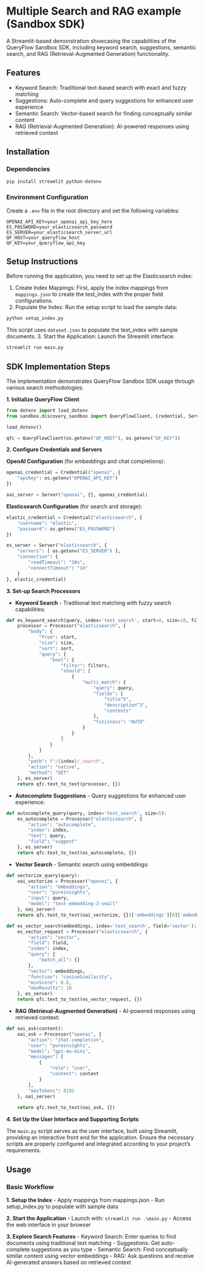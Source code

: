 # Multiple Search and RAG example (Sandbox SDK)

A Streamlit-based demonstration showcasing the capabilities of the QueryFlow Sandbox SDK, including keyword search, suggestions, semantic search, and RAG (Retrieval-Augmented Generation) functionality.

## Features
- Keyword Search: Traditional text-based search with exact and fuzzy matching
- Suggestions: Auto-complete and query suggestions for enhanced user experience
- Semantic Search: Vector-based search for finding conceptually similar content
- RAG (Retrieval-Augmented Generation): AI-powered responses using retrieved context

## Installation

### Dependencies

```bash
pip install streamlit python-dotenv
```

### Environment Configuration

Create a `.env` file in the root directory and set the following variables:

```env
OPENAI_API_KEY=your_openai_api_key_here
ES_PASSWORD=your_elasticsearch_password
ES_SERVER=your_elasticsearch_server_url
QF_HOST=your_queryflow_host
QF_KEY=your_queryflow_api_key
```

## Setup Instructions

Before running the application, you need to set up the Elasticsearch index:

1. Create Index Mappings: First, apply the index mappings from `mappings.json` to create the test_index with the proper field configurations.
2. Populate the Index: Run the setup script to load the sample data:
```bash
python setup_index.py
```

This script uses `dataset.json` to populate the test_index with sample documents.
3. Start the Application: Launch the Streamlit interface:
```bash
streamlit run main.py
```

## SDK Implementation Steps

The implementation demonstrates QueryFlow Sandbox SDK usage through various search methodologies:

**1. Initialize QueryFlow Client**

```py
from dotenv import load_dotenv
from sandbox.discovery_sandbox import QueryFlowClient, Credential, Server, Processor

load_dotenv()

qfc = QueryFlowClient(os.getenv("QF_HOST"), os.getenv("QF_KEY"))
```

**2. Configure Credentials and Servers**

**OpenAI Configuration** (for embeddings and chat completions):
```py
openai_credential = Credential("openai", {
    "apiKey": os.getenv("OPENAI_API_KEY")
}) 

oai_server = Server("openai", {}, openai_credential)
```

**Elasticsearch Configuration** (for search and storage):
```py
elastic_credential = Credential("elasticsearch", {
    "username": "elastic",
    "password": os.getenv("ES_PASSWORD")
})

es_server = Server("elasticsearch", { 
    "servers": [ os.getenv("ES_SERVER") ],
    "connection": {
        "readTimeout": "30s",
        "connectTimeout": "1m"
    }
}, elastic_credential)
```

**3. Set-up Search Processors**

- **Keyword Search** - Traditional text matching with fuzzy search capabilities:

```py
def es_keyword_search(query, index='test_search', start=0, size=10, filters=[], sort=[{"_score": {"order": "desc"}}]):
    processor = Processor("elasticsearch", {
        "body": {
            "from": start,
            "size": size,
            "sort": sort,
            "query": {
                "bool": {
                    "filter": filters,
                    "should": [
                        {
                            "multi_match": {
                                "query": query,
                                "fields": [
                                    "title^5",
                                    "description^3", 
                                    "contents"
                                ],
                                "fuzziness": "AUTO"
                            }
                        }
                    ]
                }
            }
        },
        "path": f"/{index}/_search",
        "action": "native",
        "method": "GET"
    }, es_server)
    return qfc.text_to_text(processor, {})
```

- **Autocomplete Suggestions** - Query suggestions for enhanced user experience:

```py
def autocomplete_query(query, index='test_search', size=5):
    es_autocomplete = Processor("elasticsearch", {
        "action": "autocomplete",
        "index": index,
        "text": query,
        "field": "suggest"
    }, es_server)
    return qfc.text_to_text(es_autocomplete, {})
```

- **Vector Search** - Semantic search using embeddings:

```py
def vectorize_query(query):
    oai_vectorize = Processor("openai", {
        "action": "embeddings",
        "user": "pureinsights",
        "input": query,
        "model": "text-embedding-3-small"
    }, oai_server)
    return qfc.text_to_text(oai_vectorize, {})['embeddings'][0]['embedding']

def es_vector_search(embeddings, index='test_search', field='vector'):
    es_vector_request = Processor("elasticsearch", {
        "action": "vector",
        "field": field,
        "index": index,
        "query": {
            "match_all": {}
        },
        "vector": embeddings,
        "function": "cosineSimilarity",
        "minScore": 0.6,
        "maxResults": 10
    }, es_server)
    return qfc.text_to_text(es_vector_request, {})
```

- **RAG (Retrieval-Augmented Generation)** - AI-powered responses using retrieved context:

```py
def oai_ask(content):
    oai_ask = Processor("openai", {
        "action": "chat-completion",
        "user": "pureinsights",
        "model": "gpt-4o-mini",
        "messages": [
            {
                "role": "user",
                "content": content
            }
        ],
        "maxTokens": 8192
    }, oai_server)
    
    return qfc.text_to_text(oai_ask, {})
```

**4. Set Up the User Interface and Supporting Scripts**

The `main.py` script serves as the user interface, built using Streamlit, providing an interactive front end for the application.
Ensure the necessary scripts are properly configured and integrated according to your project’s requirements.

## Usage

### Basic Workflow

**1. Setup the Index**
    - Apply mappings from mappings.json
    - Run setup_index.py to populate with sample data

**2. Start the Application**
    - Launch with: `streamlit run .\main.py`
    - Access the web interface in your browser

**3. Explore Search Features** 
    - Keyword Search: Enter queries to find documents using traditional text matching
    - Suggestions: Get auto-complete suggestions as you type
    - Semantic Search: Find conceptually similar content using vector embeddings
    - RAG: Ask questions and receive AI-generated answers based on retrieved context